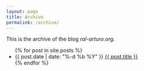 ```yaml
---
layout: page
title: Archive
permalink: /archive/
---
```


This is the archive of the blog *ral-arturo.org*.

<ul>
	{% for post in site.posts %}
	<li>
		{{ post.date | date: "%-d %b %Y" }} <a href="{{ post.url }}">{{ post.title }}</a>
	</li>
	{% endfor %}
</ul>
